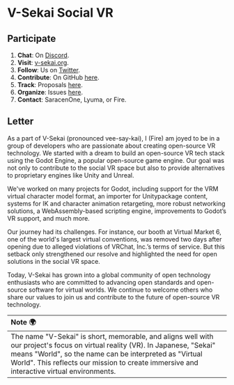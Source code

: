 # V-Sekai Social VR

## Participate

1. **Chat**: On [Discord](https://discord.gg/7BQDHesck8).
3. **Visit**: [v-sekai.org](https://v-sekai.org).
4. **Follow**: Us on [Twitter](https://twitter.com/VSekaiOfficial).
5. **Contribute**: On GitHub [here](https://github.com/V-Sekai).
6. **Track**: Proposals [here](https://github.com/V-Sekai/manuals/issues).
7. **Organize**: Issues [here](https://github.com/V-Sekai/v-sekai-game/issues).
8. **Contact**: SaracenOne, Lyuma, or Fire.

## Letter

As a part of V-Sekai (pronounced vee-say-kai), I (Fire) am joyed to be in a group of developers who are passionate about creating open-source VR technology. We started with a dream to build an open-source VR tech stack using the Godot Engine, a popular open-source game engine. Our goal was not only to contribute to the social VR space but also to provide alternatives to proprietary engines like Unity and Unreal.

We've worked on many projects for Godot, including support for the VRM virtual character model format, an importer for Unitypackage content, systems for IK and character animation retargeting, more robust networking solutions, a WebAssembly-based scripting engine, improvements to Godot’s VR support, and much more.

Our journey had its challenges. For instance, our booth at Virtual Market 6, one of the world's largest virtual conventions, was removed two days after opening due to alleged violations of VRChat, Inc.’s terms of service. But this setback only strengthened our resolve and highlighted the need for open solutions in the social VR space.

Today, V-Sekai has grown into a global community of open technology enthusiasts who are committed to advancing open standards and open-source software for virtual worlds. We continue to welcome others who share our values to join us and contribute to the future of open-source VR technology.

| Note 🌍                                                                                                                                                                                                                                                                              |
| :----------------------------------------------------------------------------------------------------------------------------------------------------------------------------------------------------------------------------------------------------------------------------------- |
| The name "V-Sekai" is short, memorable, and aligns well with our project's focus on virtual reality (VR). In Japanese, "Sekai" means "World", so the name can be interpreted as "Virtual World". This reflects our mission to create immersive and interactive virtual environments. |
